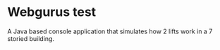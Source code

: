 # Webgurus test

A Java based console application that simulates how 2 lifts work in a 7 storied building.
